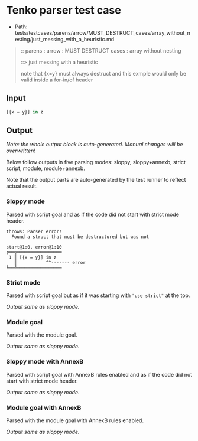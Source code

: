 # Tenko parser test case

- Path: tests/testcases/parens/arrow/MUST_DESTRUCT_cases/array_without_nesting/just_messing_with_a_heuristic.md

> :: parens : arrow : MUST DESTRUCT cases : array without nesting
>
> ::> just messing with a heuristic
>
> note that {x=y} must always destruct and this exmple would only be valid inside a for-in/of header

## Input


`````js
[{x = y}] in z
`````

## Output

_Note: the whole output block is auto-generated. Manual changes will be overwritten!_

Below follow outputs in five parsing modes: sloppy, sloppy+annexb, strict script, module, module+annexb.

Note that the output parts are auto-generated by the test runner to reflect actual result.

### Sloppy mode

Parsed with script goal and as if the code did not start with strict mode header.

`````
throws: Parser error!
  Found a struct that must be destructured but was not

start@1:0, error@1:10
╔══╦═════════════════
 1 ║ [{x = y}] in z
   ║           ^^------- error
╚══╩═════════════════

`````

### Strict mode

Parsed with script goal but as if it was starting with `"use strict"` at the top.

_Output same as sloppy mode._

### Module goal

Parsed with the module goal.

_Output same as sloppy mode._

### Sloppy mode with AnnexB

Parsed with script goal with AnnexB rules enabled and as if the code did not start with strict mode header.

_Output same as sloppy mode._

### Module goal with AnnexB

Parsed with the module goal with AnnexB rules enabled.

_Output same as sloppy mode._
